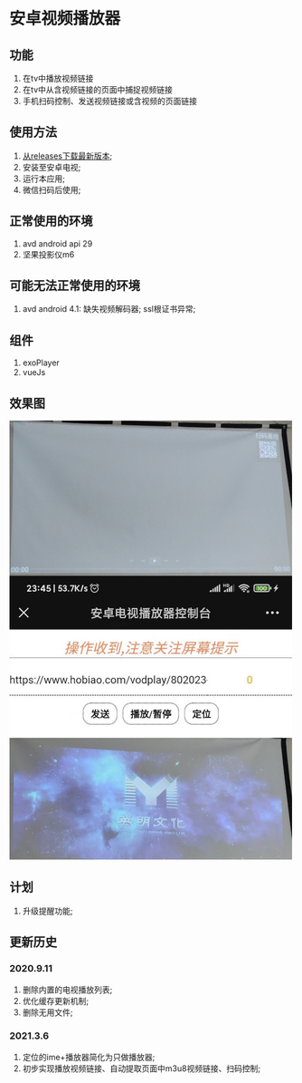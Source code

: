 # 安卓视频播放器   

## 功能  

1.  在tv中播放视频链接    
1.  在tv中从含视频链接的页面中捕捉视频链接       
1.  手机扫码控制、发送视频链接或含视频的页面链接     

## 使用方法   
1.  [从releases下载最新版本](./releases);    
1.  安装至安卓电视;   
1.  运行本应用;  
1.  微信扫码后使用;  

## 正常使用的环境   
1.  avd android api 29  
1.  坚果投影仪m6  

## 可能无法正常使用的环境  

1.  avd android 4.1: 缺失视频解码器; ssl根证书异常;  

## 组件  
1. exoPlayer  
1. vueJs   

  
## 效果图        

![合成图](screenshot.jpg)   

## 计划  

1.  升级提醒功能;  


## 更新历史   

### 2020.9.11  
1.  删除内置的电视播放列表; 
1.  优化缓存更新机制;  
1.  删除无用文件;  

### 2021.3.6  
1.  定位的ime+播放器简化为只做播放器;  
1.  初步实现播放视频链接、自动提取页面中m3u8视频链接、扫码控制;  

